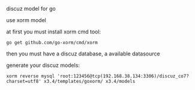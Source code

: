 discuz model for go

use xorm model

at first you must install xorm cmd tool:
```
go get github.com/go-xorm/cmd/xorm
```

then you must have a discuz database, a available datasource

generate your discuz models:
```
xorm reverse mysql 'root:123456@tcp(192.168.38.134:3306)/discuz_co7?charset=utf8' x3.4/templates/goxorm/ x3.4/models

```




